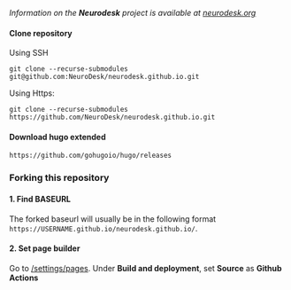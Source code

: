 _Information on the **Neurodesk** project is available at [neurodesk.org](https://www.neurodesk.org)_

#### Clone repository
Using SSH
```
git clone --recurse-submodules git@github.com:NeuroDesk/neurodesk.github.io.git
```
Using Https:
```
git clone --recurse-submodules https://github.com/NeuroDesk/neurodesk.github.io.git
````

#### Download hugo extended
```
https://github.com/gohugoio/hugo/releases
```

### Forking this repository

#### 1. Find BASEURL

The forked baseurl will usually be in the following format `https://USERNAME.github.io/neurodesk.github.io/`. 

#### 2. Set page builder
Go to [/settings/pages](../../settings/pages). Under **Build and deployment**, set **Source** as **Github Actions**

